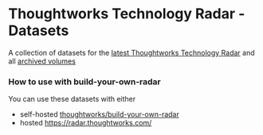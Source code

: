 # Thoughtworks Technology Radar - Datasets
A collection of datasets for the [latest Thoughtworks Technology Radar](https://www.thoughtworks.com/radar) and all [archived volumes](https://www.thoughtworks.com/radar/archive)

### How to use with build-your-own-radar

You can use these datasets with either
- self-hosted [thoughtworks/build-your-own-radar](https://github.com/thoughtworks/build-your-own-radar#using-csv-data)
- hosted https://radar.thoughtworks.com/